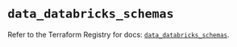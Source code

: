 # `data_databricks_schemas`

Refer to the Terraform Registry for docs: [`data_databricks_schemas`](https://registry.terraform.io/providers/databricks/databricks/1.93.0/docs/data-sources/schemas).
